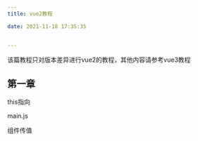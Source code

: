 ```yaml
---
title: vue2教程

date: 2021-11-18 17:35:35


---
```


该篇教程只对版本差异进行vue2的教程，其他内容请参考vue3教程



## 第一章

this指向

main.js

组件传值